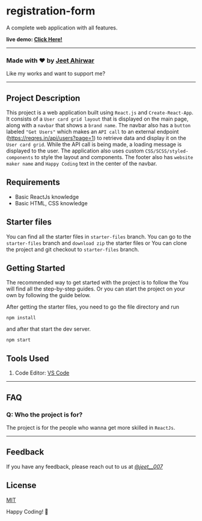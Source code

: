 # registration-form

A complete web application with all features.

**live demo: [Click Here!](https://jeet00007.github.io/registration-form/)**



---

### Made with ❤️ by [Jeet Ahirwar](https://www.instagram.com/_jeet__007_/)

Like my works and want to support me?

---

## Project Description

This project is a web application built using `React.js` and `Create-React-App`. It consists of a `User card grid layout` that is displayed on the main page, along with a `navbar` that shows a `brand name`. The navbar also has a `button` labeled `"Get Users"` which makes an `API call` to an external endpoint (https://reqres.in/api/users?page=1) to retrieve data and display it on the `User card grid`. While the API call is being made, a loading message is displayed to the user. The application also uses custom `CSS/SCSS/styled-components` to style the layout and components. The footer also has `website maker name` and `Happy Coding` text in the center of the navbar.

## Requirements

- Basic ReactJs knowledge
- Basic HTML, CSS knowledge

## Starter files

You can find all the starter files in `starter-files` branch. You can go to the `starter-files` branch and `download zip` the starter files or You can clone the project and git checkout to `starter-files` branch.

## Getting Started

The recommended way to get started with the project is to follow the  You will find all the step-by-step guides. Or you can start the project on your own by following the guide below.

After getting the starter files, you need to go the file directory and run

```shell
npm install
```

and after that start the dev server.

```shell
npm start
```

## Tools Used

1. Code Editor: [VS Code](https://code.visualstudio.com/)

---

## FAQ

### Q: Who the project is for?

The project is for the people who wanna get more skilled in `ReactJs`.

---

## Feedback

If you have any feedback, please reach out to us at [@_jeet__007_](https://www.instagram.com/_jeet__007_/)


## License

[MIT](https://choosealicense.com/licenses/mit/)

Happy Coding! 🚀
